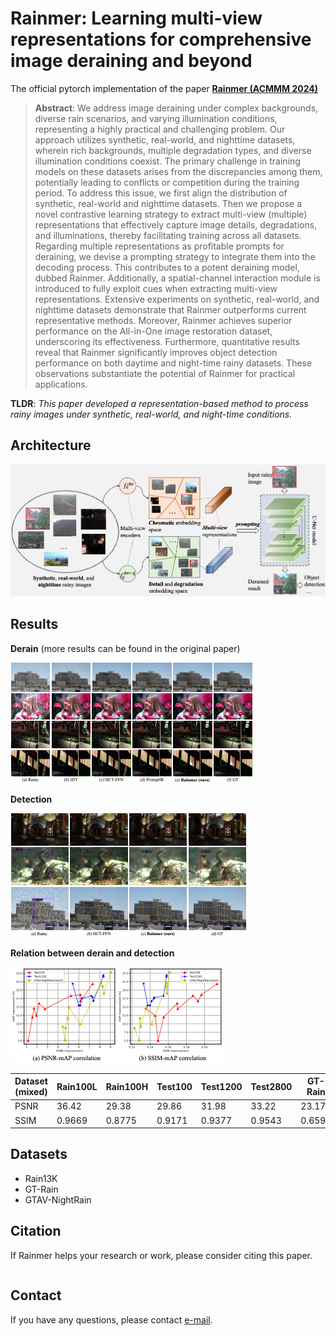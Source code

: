 


# Rainmer: Learning multi-view representations for comprehensive image deraining and beyond

The official pytorch implementation of the paper **[Rainmer (ACMMM 2024)](https://dl.acm.org/doi/proceedings/10.1145/3664647)**

>    **Abstract**: We address image deraining under complex backgrounds, diverse rain scenarios, and varying illumination conditions, representing a highly practical and challenging problem. Our approach utilizes synthetic, real-world, and nighttime datasets, wherein rich backgrounds, multiple degradation types, and diverse illumination conditions coexist. The primary challenge in training models on these datasets arises from the discrepancies among them, potentially leading to conflicts or competition during the training period. To address this issue, we first align the distribution of synthetic, real-world and nighttime datasets. Then we propose a novel contrastive learning strategy to extract multi-view (multiple) representations that effectively capture image details, degradations, and illuminations, thereby facilitating training across all datasets. Regarding multiple representations as profitable prompts for deraining, we devise a prompting strategy to integrate them into the decoding process. This contributes to a potent deraining model, dubbed Rainmer. Additionally, a spatial-channel interaction module is introduced to fully exploit cues when extracting multi-view representations. Extensive experiments on synthetic, real-world, and nighttime datasets demonstrate that Rainmer outperforms current representative methods. Moreover, Rainmer achieves superior performance on the All-in-One image restoration dataset, underscoring its effectiveness. Furthermore, quantitative results reveal that Rainmer significantly improves object detection performance on both daytime and night-time rainy datasets. These observations substantiate the potential of Rainmer for practical applications.

**TLDR**: *This paper developed a representation-based method to process rainy images under synthetic, real-world, and night-time conditions.*

## Architecture

![Rainmer](assets/motivation.pdf-1-1.jpg)

## Results

**Derain** (more results can be found in the original paper)

![](https://github.com/Schizophreni/Rainmer/raw/main/assets/derain-vis.pdf-1-4.jpg)

**Detection**

![](https://github.com/Schizophreni/Rainmer/raw/main/assets/detection_more.pdf-1-3.jpg)

**Relation between derain and detection**

![](https://github.com/Schizophreni/Rainmer/raw/main/assets/psnr-ssim-map.pdf-1-2.jpg)

| Dataset (mixed) | Rain100L | Rain100H | Test100 | Test1200 | Test2800 | GT-Rain | GTAV-balance | Avg    |
| --------------- | -------- | -------- | ------- | -------- | -------- | ------- | ------------ | ------ |
| PSNR            | 36.42    | 29.38    | 29.86   | 31.98    | 33.22    | 23.17   | 35.42        | 31.35  |
| SSIM            | 0.9669   | 0.8775   | 0.9171  | 0.9377   | 0.9543   | 0.6594  | 0.9631       | 0.8966 |

## Datasets

- Rain13K 
- GT-Rain
- GTAV-NightRain

## Citation

If Rainmer helps your research or work, please consider citing this paper.

```

```



## Contact

If you have any questions, please contact [e-mail](wran21@m.fudan.edu.cn).
